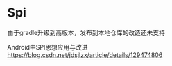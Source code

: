 # Spi
由于gradle升级到高版本，发布到本地仓库的改造还未支持

Android中SPI思想应用与改进
https://blog.csdn.net/jdsjlzx/article/details/129474806
